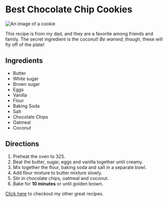 # Best Chocolate Chip Cookies

![An image of a cookie](http://lorempixel.com/400/200/)

This recipe is from my dad, and they are a favorite among friends and family. The secret ingredient is the coconut! _Be warned_, though, these will fly off of the plate!

## Ingredients

* Butter
* White sugar
* Brown sugar
* Eggs
* Vanilla
* Flour
* Baking Soda
* Salt
* Chocolate Chips
* Oatmeal
* Coconut

## Directions

1. Preheat the oven to 325.
2. Beat the butter, sugar, eggs and vanilla together until creamy.
3. Mix together the flour, baking soda and salt in a separate bowl.
4. Add flour mixture to butter mixture slowly.
5. Stir in chocolate chips, oatmeal and coconut.
6. Bake for **10 minutes** or until golden brown.

[Click here](http://allrecipes.com/) to checkout my other great recipes.

